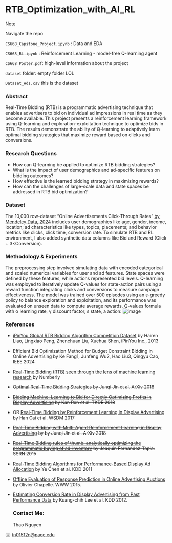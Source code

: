# RTB_Optimization_with_AI_RL

> [!NOTE]
> Navigate the repo
> 
> `CS668_Capstone_Project.ipynb` : Data and EDA
> 
> `CS668_RL.ipynb` : Reinforcement Learning - model-free Q-learning agent
> 
> `CS668_Poster.pdf`: high-level information about the project
> 
> `dataset` folder: empty folder LOL
> 
> `Dataset_Ads.csv` this is the dataset

### Abstract

Real-Time Bidding (RTB) is a programmatic advertising technique that enables advertisers to bid on individual ad impressions in real time as they become available. This project presents a reinforcement learning framework using Q-learning and exploration-exploitation technique to optimize bids in RTB. The results demonstrate the ability of Q-learning to adaptively learn optimal bidding strategies that maximize reward based on clicks and conversions.

### Research Questions

- How can Q-learning be applied to optimize RTB bidding strategies?
- What is the impact of user demographics and ad-specific features on bidding outcomes?
- How effective is the learned bidding strategy in maximizing rewards?
- How can the challenges of large-scale data and state spaces be addressed in RTB bid optimization?

### Dataset

The 10,000 row-dataset “Online Advertisements Click-Through Rates” [by Mendeley Data, 2024](https://data.mendeley.com/datasets/wrvjmdtjd9/1) includes user demographics like age, gender, income, location; ad characteristics like types, topics, placements; and behavior metrics like clicks, click time, conversion rate. To simulate RTB  and RL environment, I also added synthetic data columns like Bid and Reward (Click + 3×Conversion).

### Methodology & Experiments

The preprocessing step involved simulating data with encoded categorical and scaled numerical variables for user and ad features. State spaces were defined by these features, while actions represented bid levels. Q-learning was employed to iteratively update Q-values for state-action pairs using a reward function integrating clicks and conversions to measure campaign effectiveness. The model was trained over 500 episodes using an ε-greedy policy to balance exploration and exploitation, and its performance was evaluated on unseen data to compute average rewards.
Q-values formula with α learning rate, γ discount factor, s state, a action:
![image](https://github.com/user-attachments/assets/2a4baba5-2bf1-4732-b6cb-b39d08fba1bd)



### References
- [iPinYou Global RTB Bidding Algorithm Competition Dataset](https://contest.ipinyou.com/ipinyou-dataset.pdf) by Hairen Liao, Lingxiao Peng, Zhenchuan Liu, Xuehua Shen, iPinYou Inc., 2013
- Efficient Bid Optimization Method for Budget Constraint Bidding in Online Advertising by Ke Fang1, Junfeng Wu2, Hao Liu3, Qingyu Cao, IEEE 2024
- [Real-Time Bidding (RTB) seen through the lens of machine learning research](https://numberly.com/en/real-time-bidding-rtb-seen-through-the-lens-of-machine-learning-research/) by Numberly
- ~~[Optimal Real-Time Bidding Strategies](https://arxiv.org/abs/1511.08409) by Junqi Jin et al. ArXiv 2018~~
- ~~[Bidding Machine: Learning to Bid for Directly Optimizing Profits in Display Advertising](https://arxiv.org/abs/1803.02194) by Kan Ren et al. TKDE 2018~~
- OR [Real-Time Bidding by Reinforcement Learning in Display Advertising](https://arxiv.org/pdf/1701.02490) by Han Cai et al. WSDM 2017
- ~~[Real-Time Bidding with Multi-Agent Reinforcement Learning in Display Advertising](https://arxiv.org/pdf/1802.09756) by by Junqi Jin et al. ArXiv 2018~~
- ~~[Real-Time Bidding rules of thumb: analytically optimizing the programmatic buying of ad-inventory](https://wnzhang.net/share/rtb-papers/opt-prog-buy.pdf) by Joaquin Fernandez-Tapia. SSRN 2015~~
- [Real-Time Bidding Algorithms for Performance-Based Display Ad Allocation](https://wnzhang.net/share/rtb-papers/rtb-perf-bid.pdf) by Ye Chen et al. KDD 2011
- [Offline Evaluation of Response Prediction in Online Advertising Auctions](https://wnzhang.net/share/rtb-papers/ctr-bid.pdf) by Olivier Chapelle. WWW 2015.
- [Estimating Conversion Rate in Display Advertising from Past Performance Data](http://wnzhang.net/share/rtb-papers/cvr-est.pdf) by Kuang-chih Lee et al. KDD 2012.


  ### Contact Me:
  Thao Nguyen

✉️ tn01512n@pace.edu
